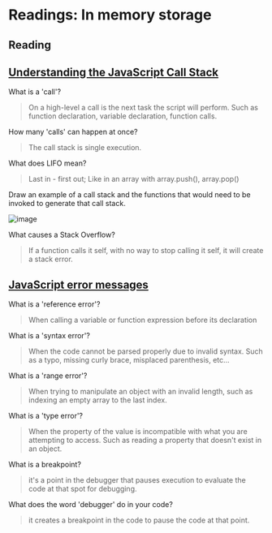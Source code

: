 # Readings: In memory storage



## Reading
## [Understanding the JavaScript Call Stack](https://www.freecodecamp.org/news/understanding-the-javascript-call-stack-861e41ae61d4)

What is a 'call'?  
> On a high-level a call is the next task the script will perform. Such as function declaration, variable declaration, function calls. 

How many 'calls' can happen at once?  
>The call stack is single execution. 

What does LIFO mean?  
> Last in - first out; Like in an array with array.push(), array.pop()

Draw an example of a call stack and the functions that would need to be invoked to generate that call stack.  

![image](https://user-images.githubusercontent.com/105423307/198052565-2d7b337f-3b3d-4b84-a02c-051b597fb670.png)


What causes a Stack Overflow?  
>If a function calls it self, with no way to stop calling it self, it will create a stack error.

## [JavaScript error messages](https://codeburst.io/javascript-error-messages-debugging-d23f84f0ae7c)  

What is a 'reference error'?  
>When calling a variable or function expression before its declaration

What is a 'syntax error'?  
> When the code cannot be parsed properly due to invalid syntax. Such as a typo, missing curly brace, misplaced parenthesis, etc... 

What is a 'range error'?  
>When trying to manipulate an object with an invalid length, such as indexing an empty array to the last index.

What is a 'type error'?  
> When the property of the value is incompatible with what you are attempting to access. Such as reading a property that doesn't exist in an object. 

What is a breakpoint?  
> it's a point in the debugger that pauses execution to evaluate the code at that spot for debugging. 

What does the word 'debugger' do in your code?  
>it creates a breakpoint in the code to pause the code at that point. 

